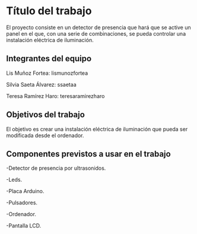 # Título del trabajo

El proyecto consiste en un detector de presencia que hará que se active un panel en el que, con una serie de combinaciones, se pueda controlar una instalación eléctrica de iluminación.

## Integrantes del equipo

Lis Muñoz Fortea: lismunozfortea

Silvia Saeta Álvarez: ssaetaa

Teresa Ramírez Haro: teresaramirezharo

## Objetivos del trabajo

El objetivo es crear una instalación eléctrica de iluminación que pueda ser modificada desde el ordenador.

## Componentes previstos a usar en el trabajo

-Detector de presencia por ultrasonidos.

-Leds.

-Placa Arduino.

-Pulsadores.

-Ordenador.

-Pantalla LCD.
